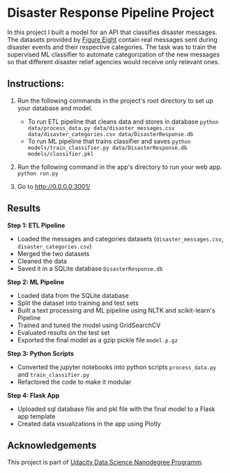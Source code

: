 # Disaster Response Pipeline Project

In this project I built a model for an API that classifies disaster messages. The datasets provided by [Figure Eight](https://www.figure-eight.com) contain real messages sent during disaster events and their respective categories. The task was to train the supervised ML classifier to automate categorization of the new messages so that different disaster relief agencies would receive only relevant ones.

## Instructions:
1. Run the following commands in the project's root directory to set up your database and model.

    - To run ETL pipeline that cleans data and stores in database
        `python data/process_data.py data/disaster_messages.csv data/disaster_categories.csv data/DisasterResponse.db`
    - To run ML pipeline that trains classifier and saves
        `python models/train_classifier.py data/DisasterResponse.db models/classifier.pkl`

2. Run the following command in the app's directory to run your web app.
    `python run.py`

3. Go to http://0.0.0.0:3001/


## Results

**Step 1: ETL Pipeline**
* Loaded the messages and categories datasets (`disaster_messages.csv`, `disaster_categories.csv`)
* Merged the two datasets
*	Cleaned the data 
*	Saved it in a SQLite database `DisasterResponse.db`
            
**Step 2: ML Pipeline**
* Loaded data from the SQLite database
*	Split the dataset into training and test sets
*	Built a text processing and ML pipeline using NLTK and scikit-learn's Pipeline 
*	Trained and tuned the model using GridSearchCV
*	Evaluated results on the test set
*	Exported the final model as a gzip pickle file `model.p.gz`
            
**Step 3: Python Scripts**
* Converted the jupyter notebooks into python scripts `process_data.py` and `train_classifier.py`
* Refactored the code to make it modular
            
**Step 4: Flask App**
* Uploaded sql database file and pkl file with the final model to a Flask app template
* Created data visualizations in the app using Plotly


## Acknowledgements
This project is part of [Udacity Data Science Nanodegree Programm](https://www.udacity.com/course/data-scientist-nanodegree--nd025). 

